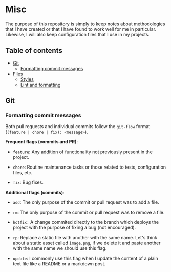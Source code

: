 # Misc

The purpose of this repository is simply to keep notes about methodologies that I have created or that I have found to work well for me in particular. Likewise, I will also keep configuration files that I use in my projects.

## Table of contents

- [Git](#git)
  - [Formatting commit messages](#formatting-commit-messages)
- [Files](./files)
  - [Styles](./files/styles/)
  - [Lint and formatting](./files/lint-and-formatting/)

## Git

### Formatting commit messages

Both pull requests and individual commits follow the `git-flow` format (`(feature | chore | fix): <message>`).

**Frequent flags (commits and PR)**:

- `feature`: Any addition of functionality not previously present in the project.

- `chore`: Routine maintenance tasks or those related to tests, configuration files, etc.

- `fix`: Bug fixes.

**Additional flags (commits)**:

- `add`: The only purpose of the commit or pull request was to add a file.

- `rm`: The only purpose of the commit or pull request was to remove a file.

- `hotfix:` A change commited directly to the branch which deploys the project with the purpose of fixing a bug (not encouraged).

- `rp`: Replace a static file with another with the same name. Let's think about a static asset called `image.png`, if we delete it and paste another with the same name we should use this flag.

- `update`: I commonly use this flag when I update the content of a plain text file like a README or a markdown post.
